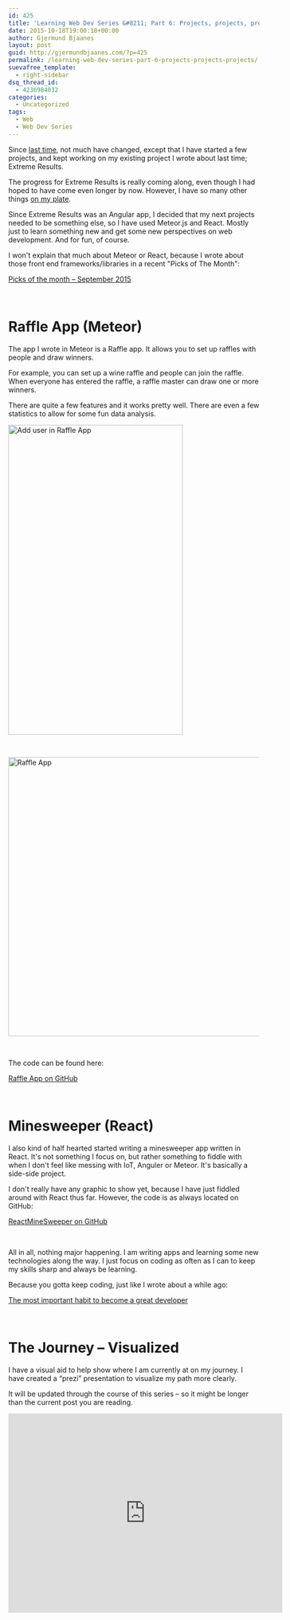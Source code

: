 ```yaml
---
id: 425
title: 'Learning Web Dev Series &#8211; Part 6: Projects, projects, projects'
date: 2015-10-18T19:00:18+00:00
author: Gjermund Bjaanes
layout: post
guid: http://gjermundbjaanes.com/?p=425
permalink: /learning-web-dev-series-part-6-projects-projects-projects/
suevafree_template:
  - right-sidebar
dsq_thread_id:
  - 4236984032
categories:
  - Uncategorized
tags:
  - Web
  - Web Dev Series
---
```

Since <a href="http://gjermundbjaanes.com/learning-web-dev-series-part-5-extreme-results/" target="_blank">last time</a>, not much have changed, except that I have started a few projects, and kept working on my existing project I wrote about last time; Extreme Results.

<!--more-->
The progress for Extreme Results is really coming along, even though I had hoped to have come even longer by now. However, I have so many other things <a href="http://gjermundbjaanes.com/smart-home-series-part-0-starting-point/" target="_blank">on my plate</a>.

Since Extreme Results was an Angular app, I decided that my next projects needed to be something else, so I have used Meteor.js and React. Mostly just to learn something new and get some new perspectives on web development. And for fun, of course.

I won't explain that much about Meteor or React, because I wrote about those front end frameworks/libraries in a recent "Picks of The Month":
  
<a href="http://gjermundbjaanes.com/picks-of-the-month-september-2015/" target="_blank">Picks of the month – September 2015</a>

&nbsp;

# Raffle App (Meteor)

The app I wrote in Meteor is a Raffle app. It allows you to set up raffles with people and draw winners.

For example, you can set up a wine raffle and people can join the raffle. When everyone has entered the raffle, a raffle master can draw one or more winners.

There are quite a few features and it works pretty well. There are even a few statistics to allow for some fun data analysis.

[<img class="alignnone wp-image-427" src="http://gjermundbjaanes.com/wp-content/uploads/2015/10/IMG_0589.jpg" alt="Add user in Raffle App" width="350" height="622" />](http://gjermundbjaanes.com/wp-content/uploads/2015/10/IMG_0589.jpg)

&nbsp;

[<img class="alignnone wp-image-428" src="http://gjermundbjaanes.com/wp-content/uploads/2015/10/JE.png" alt="Raffle App" width="530" height="560" />](http://gjermundbjaanes.com/wp-content/uploads/2015/10/JE.png)

&nbsp;

The code can be found here:
  
<a href="https://github.com/bjaanes/Raffle" target="_blank">Raffle App on GitHub</a>

&nbsp;

# Minesweeper (React)

I also kind of half hearted started writing a minesweeper app written in React. It's not something I focus on, but rather something to fiddle with when I don't feel like messing with IoT, Anguler or Meteor. It's basically a side-side project.

I don't really have any graphic to show yet, because I have just fiddled around with React thus far. However, the code is as always located on GitHub:
  
<a href="https://github.com/bjaanes/ReactMineSweeper" target="_blank">ReactMineSweeper on GitHub</a>

&nbsp;

All in all, nothing major happening. I am writing apps and learning some new technologies along the way. I just focus on coding as often as I can to keep my skills sharp and always be learning.

Because you gotta keep coding, just like I wrote about a while ago:
  
<a href="http://gjermundbjaanes.com/the-most-important-habit-to-become-a-great-developer/" target="_blank">The most important habit to become a great developer</a>

&nbsp;

# The Journey – Visualized

I have a visual aid to help show where I am currently at on my journey. 
I have created a “prezi” presentation to visualize my path more clearly.

It will be updated through the course of this series – so it might be longer than the current post you are reading.

<iframe id="iframe_container" frameborder="0" webkitallowfullscreen="" mozallowfullscreen="" allowfullscreen="" width="550" height="400" src="https://prezi.com/embed/qw_th0tunlig/?bgcolor=ffffff&amp;lock_to_path=0&amp;autoplay=0&amp;autohide_ctrls=0&amp;landing_data=bHVZZmNaNDBIWnNjdEVENDRhZDFNZGNIUE43MHdLNWpsdFJLb2ZHanI5Z1dXQ2NrZmxzTUkzQzVuY0VHOE5pYlNBPT0&amp;landing_sign=eWrNGYWglpDcwskHxWzK7F5OXloZNbJvu1vURiFuHqk"></iframe>